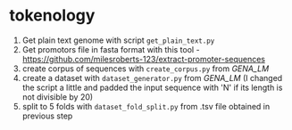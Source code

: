 # tokenology

1. Get plain text genome with script `get_plain_text.py`
2. Get promotors file in fasta format with this tool - https://github.com/milesroberts-123/extract-promoter-sequences
3. create corpus of sequences with `create_corpus.py`  from *GENA_LM*
4. create a dataset with `dataset_generator.py` from *GENA_LM* (I changed the script a little and padded the input sequence with 'N' if its length is not divisible by 20)
5. split to 5 folds with `dataset_fold_split.py` from .tsv file obtained in previous step
